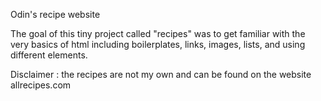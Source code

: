 Odin's recipe website 

The goal of this tiny project called "recipes" was to get familiar with the very basics of html including boilerplates, links, images, lists, and using different elements.

Disclaimer : the recipes are not my own and can be found on the website allrecipes.com